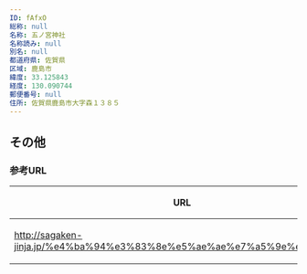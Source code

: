 ```yaml
---
ID: fAfxO
総称: null
名称: 五ノ宮神社
名称読み: null
別名: null
都道府県: 佐賀県
区域: 鹿島市
緯度: 33.125843
経度: 130.090744
郵便番号: null
住所: 佐賀県鹿島市大字森１３８５
---
```


## その他

### 参考URL

| URL                                                                    | 説明   |
| ---------------------------------------------------------------------- | ------ |
| http://sagaken-jinja.jp/%e4%ba%94%e3%83%8e%e5%ae%ae%e7%a5%9e%e7%a4%be/ | 神社庁 |
